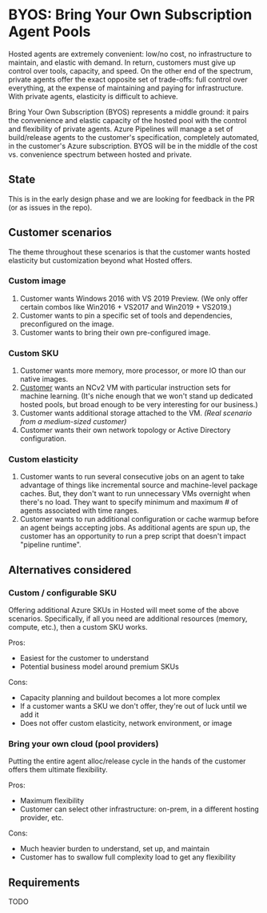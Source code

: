 # BYOS: Bring Your Own Subscription Agent Pools

Hosted agents are extremely convenient: low/no cost, no infrastructure to maintain, and elastic with demand.
In return, customers must give up control over tools, capacity, and speed.
On the other end of the spectrum, private agents offer the exact opposite set of trade-offs: full control over everything, at the expense of maintaining and paying for infrastructure.
With private agents, elasticity is difficult to achieve.

Bring Your Own Subscription (BYOS) represents a middle ground:
it pairs the convenience and elastic capacity of the hosted pool with the control and flexibility of private agents.
Azure Pipelines will manage a set of build/release agents to the customer's specification, completely automated, in the customer's Azure subscription.
BYOS will be in the middle of the cost vs. convenience spectrum between hosted and private.

## State

This is in the early design phase and we are looking for feedback in the PR (or as issues in the repo).

## Customer scenarios

The theme throughout these scenarios is that the customer wants hosted elasticity but customization beyond what Hosted offers.

### Custom image

1. Customer wants Windows 2016 with VS 2019 Preview. (We only offer certain combos like Win2016 + VS2017 and Win2019 + VS2019.)
2. Customer wants to pin a specific set of tools and dependencies, preconfigured on the image.
3. Customer wants to bring their own pre-configured image.

### Custom SKU

1. Customer wants more memory, more processor, or more IO than our native images.
2. [Customer](https://github.com/MicrosoftDocs/vsts-docs/issues/2985) wants an NCv2 VM with particular instruction sets for machine learning. (It's niche enough that we won't stand up dedicated hosted pools, but broad enough to be very interesting for our business.)
3. Customer wants additional storage attached to the VM. *(Real scenario from a medium-sized customer)*
4. Customer wants their own network topology or Active Directory configuration.

### Custom elasticity

1. Customer wants to run several consecutive jobs on an agent to take advantage of things like incremental source and machine-level package caches. But, they don't want to run unnecessary VMs overnight when there's no load. They want to specify minimum and maximum # of agents associated with time ranges.
2. Customer wants to run additional configuration or cache warmup before an agent beings accepting jobs. As additional agents are spun up, the customer has an opportunity to run a prep script that doesn't impact "pipeline runtime".

## Alternatives considered

### Custom / configurable SKU

Offering additional Azure SKUs in Hosted will meet some of the above scenarios.
Specifically, if all you need are additional resources (memory, compute, etc.), then a custom SKU works.

Pros:
- Easiest for the customer to understand
- Potential business model around premium SKUs

Cons:
- Capacity planning and buildout becomes a lot more complex
- If a customer wants a SKU we don't offer, they're out of luck until we add it
- Does not offer custom elasticity, network environment, or image

### Bring your own cloud (pool providers)

Putting the entire agent alloc/release cycle in the hands of the customer offers them ultimate flexibility.

Pros:
- Maximum flexibility
- Customer can select other infrastructure: on-prem, in a different hosting provider, etc.

Cons:
- Much heavier burden to understand, set up, and maintain
- Customer has to swallow full complexity load to get any flexibility

## Requirements

TODO

<!--
## Goals

- **Fully automated dedicated agents with elasticity**: User configures contraints and we provision, start and stop the agents.
- **Customer control of image and toolsets**: Pick the image to use.  Stay on it until you change the configuration.  Use our published images that we release monthly.
- **Control machine configurations**: User can provide VM SKU and other configuration options (provide ARM).
- **Control agent lifetime**: Agents can be single use, or thrown away on a configured interval (nightly, etc).
- **Incremental sources and packages**: Even if you choose single use, we can warm up YAML run when bringing VM online. 
- **Cached container images on host**: Ensure a set of container images are cached on the host via warmup YAML.
- **Maintenance**: Schedule maintenance jobs for pruning repos, OS security updates, etc.
- **Elastic pools for VSTS and On-prem**:  Use elastic Azure compute as build resources for VSTS but also on-prem TFS.
- **Allow domain joined and on-prem file shares**: Leverage AAD and Express Routes for elastic on-prem scenarios.
- **Configure multiple pools of type BYOS**: Allows for budgeting of resources across larger enterprise teams.
- **Control costs**: Stop agents when not in use to control Azure charges

## Design

Pending on goals discussions.
-->
